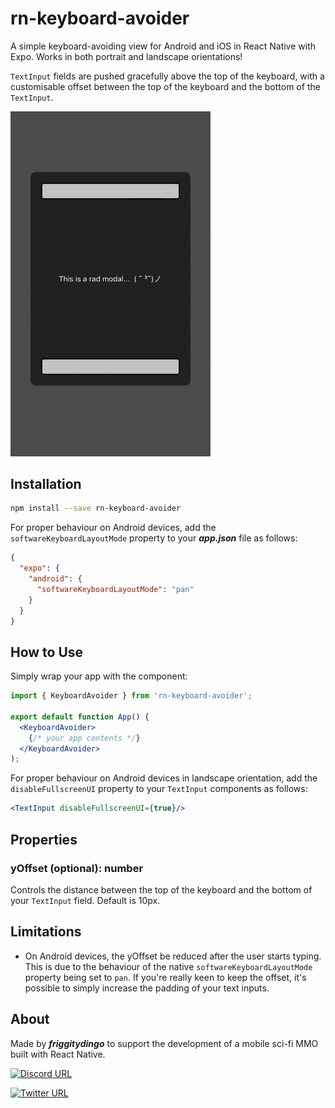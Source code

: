 # rn-keyboard-avoider

A simple keyboard-avoiding view for Android and iOS in React Native with Expo. Works in both portrait and landscape orientations!

`TextInput` fields are pushed gracefully above the top of the keyboard, with a customisable offset between the top of the keyboard and the bottom of the `TextInput`.

<img src="./assets/demo.gif" width='320'/>

## Installation
```bash
npm install --save rn-keyboard-avoider
```

For proper behaviour on Android devices, add the `softwareKeyboardLayoutMode` property to your ***app.json*** file as follows:

```json
{
  "expo": {
    "android": {
      "softwareKeyboardLayoutMode": "pan"
    }
  }
}
```

## How to Use

Simply wrap your app with the component:

```jsx
import { KeyboardAvoider } from 'rn-keyboard-avoider';

export default function App() {
  <KeyboardAvoider>
    {/* your app contents */}
  </KeyboardAvoider>
);
```

For proper behaviour on Android devices in landscape orientation, add the `disableFullscreenUI` property to your `TextInput` components as follows:

```jsx
<TextInput disableFullscreenUI={true}/>
```

## Properties

### yOffset (optional): number
Controls the distance between the top of the keyboard and the bottom of your `TextInput` field. Default is 10px.


## Limitations

- On Android devices, the yOffset be reduced after the user starts typing. This is due to the behaviour of the native `softwareKeyboardLayoutMode` property being set to `pan`. If you're really keen to keep the offset, it's possible to simply increase the padding of your text inputs.

## About

Made by ***friggitydingo*** to support the development of a mobile sci-fi MMO built with React Native.

[![Discord URL](https://img.shields.io/badge/-white?logo=discord&style=social&label=Join%20the%20Discord)](http://discord.gg/qRMMvxW3yc)

[![Twitter URL](https://img.shields.io/twitter/follow/BenScottSteer?style=social)](https://twitter.com/BenScottSteer)

